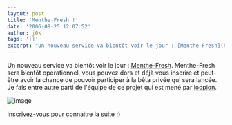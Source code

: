 ```yaml
---
layout: post
title: 'Menthe-Fresh !'
date: '2006-08-25 12:07:52'
author: j0k
tags: '[]'
excerpt: "Un nouveau service va bientôt voir le jour : [Menthe-Fresh](http://www.menthe-fresh.com/).     \nMenthe-Fresh sera bientôt opérationnel, vous pouvez dors et déjà vous inscrire et peut-être avoir la chance de pouvoir participer à la bêta privée qui sera lancée.   Je fais entre autre parti de l'équipe de ce projet qui est mené par      …"
---
```


Un nouveau service va bientôt voir le jour : [Menthe-Fresh](http://www.menthe-fresh.com/).
Menthe-Fresh sera bientôt opérationnel, vous pouvez dors et déjà vous inscrire et peut-être avoir la chance de pouvoir participer à la bêta privée qui sera lancée.   Je fais entre autre parti de l'équipe de ce projet qui est mené par [loopion](http://blog.loopion.com/).

 ![image](http://www.menthe-fresh.com/images/logo_menthe-fresh.gif)

[Inscrivez-vous](http://www.menthe-fresh.com/) pour connaitre la suite ;)
